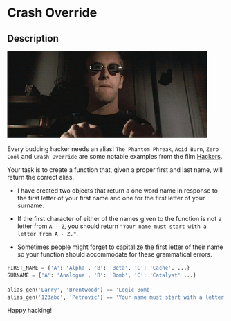# Crash Override

## Description

![alt text](./img/giphy.gif "Hackers")

Every budding hacker needs an alias! `The Phantom Phreak`, `Acid Burn`, `Zero Cool` and `Crash Override` are some notable examples from the film [Hackers](https://en.wikipedia.org/wiki/Hackers_(film)).

Your task is to create a function that, given a proper first and last name, will return the correct alias.

* I have created two objects that return a one word name in response to the first letter of your first name and one for the first letter of your surname.

* If the first character of either of the names given to the function is not a letter from `A - Z`, you should return `"Your name must start with a letter from A - Z."`.

* Sometimes people might forget to capitalize the first letter of their name so your function should accommodate for these grammatical errors.

```python
FIRST_NAME = {'A': 'Alpha', 'B': 'Beta', 'C': 'Cache', ...}
SURNAME = {'A': 'Analogue', 'B': 'Bomb', 'C': 'Catalyst' ...}

alias_gen('Larry', 'Brentwood') == 'Logic Bomb'
alias_gen('123abc', 'Petrovic') == 'Your name must start with a letter from A - Z.'
```

Happy hacking!
